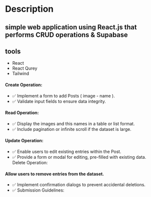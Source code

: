 # Description

## simple web application using React.js that performs CRUD operations & Supabase

## tools 

- React
- React Qurey
- Tailwind

#### Create Operation:

- ✅ Implement a form to add Posts ( image - name ).
- ✅ Validate input fields to ensure data integrity.

#### Read Operation:

- ✅ Display the images and this names in a table or list format.
- ✅ Include pagination or infinite scroll if the dataset is large.

#### Update Operation:

- ✅ Enable users to edit existing entries within the Post.
- ✅ Provide a form or modal for editing, pre-filled with existing data.
  Delete Operation:

#### Allow users to remove entries from the dataset.

- ✅ Implement confirmation dialogs to prevent accidental deletions.
- ✅ Submission Guidelines:


